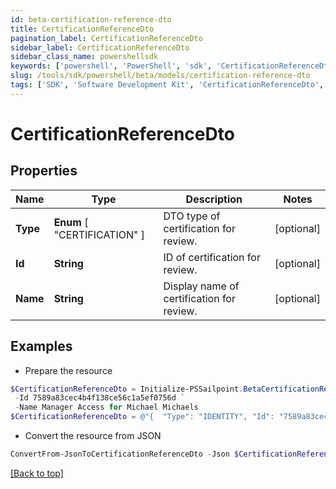 ```yaml
---
id: beta-certification-reference-dto
title: CertificationReferenceDto
pagination_label: CertificationReferenceDto
sidebar_label: CertificationReferenceDto
sidebar_class_name: powershellsdk
keywords: ['powershell', 'PowerShell', 'sdk', 'CertificationReferenceDto', 'BetaCertificationReferenceDto'] 
slug: /tools/sdk/powershell/beta/models/certification-reference-dto
tags: ['SDK', 'Software Development Kit', 'CertificationReferenceDto', 'BetaCertificationReferenceDto']
---
```



# CertificationReferenceDto

## Properties

Name | Type | Description | Notes
------------ | ------------- | ------------- | -------------
**Type** |  **Enum** [  "CERTIFICATION" ] | DTO type of certification for review. | [optional] 
**Id** | **String** | ID of certification for review. | [optional] 
**Name** | **String** | Display name of certification for review. | [optional] 

## Examples

- Prepare the resource
```powershell
$CertificationReferenceDto = Initialize-PSSailpoint.BetaCertificationReferenceDto  -Type IDENTITY `
 -Id 7589a83cec4b4f138ce56c1a5ef0756d `
 -Name Manager Access for Michael Michaels
$CertificationReferenceDto = @"{  "Type": "IDENTITY", "Id": "7589a83cec4b4f138ce56c1a5ef0756d", "Name": "Manager Access for Michael Michaels" }"@
```

- Convert the resource from JSON
```powershell
ConvertFrom-JsonToCertificationReferenceDto -Json $CertificationReferenceDto
```


[[Back to top]](#) 

